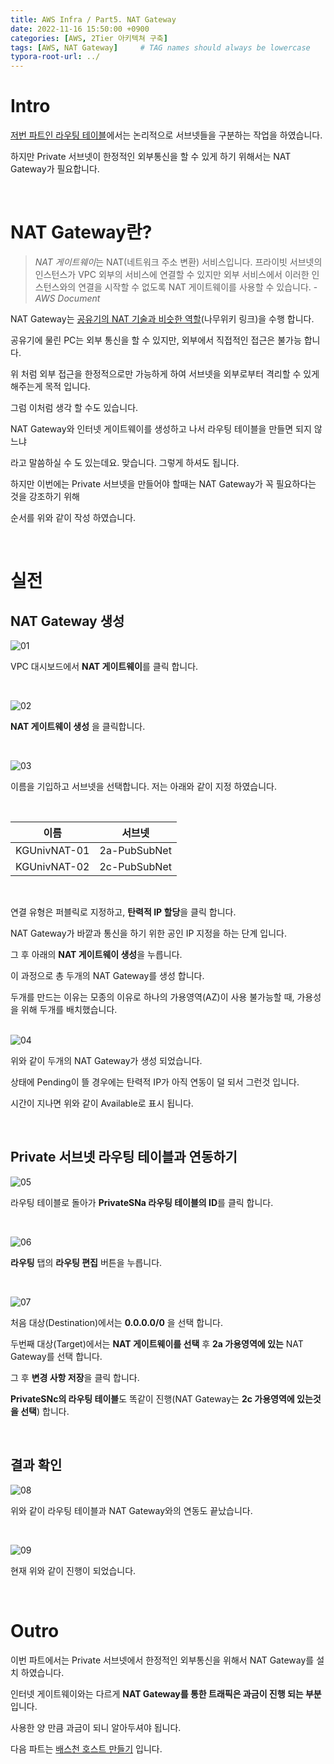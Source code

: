 ```yaml
---
title: AWS Infra / Part5. NAT Gateway
date: 2022-11-16 15:50:00 +0900
categories: [AWS, 2Tier 아키텍쳐 구축]
tags: [AWS, NAT Gateway]     # TAG names should always be lowercase
typora-root-url: ../
---
```

# Intro

[저번 파트인 라우팅 테이블](/posts/AWS-Part4-RoutingTable/)에서는 논리적으로 서브넷들을 구분하는 작업을 하였습니다.

하지만 Private 서브넷이 한정적인 외부통신을 할 수 있게 하기 위해서는 NAT Gateway가 필요합니다.

<br>

# NAT Gateway란?

> *NAT 게이트웨이*는 NAT(네트워크 주소 변환) 서비스입니다. 프라이빗 서브넷의 인스턴스가 VPC 외부의 서비스에 연결할 수 있지만 외부 서비스에서 이러한 인스턴스와의 연결을 시작할 수 없도록 NAT 게이트웨이를 사용할 수 있습니다. - *AWS Document*

NAT Gateway는 [공유기의 NAT 기술과 비슷한 역할](https://namu.wiki/w/NAT)(나무위키 링크)을 수행 합니다.

공유기에 물린 PC는 외부 통신을 할 수 있지만, 외부에서 직접적인 접근은 불가능 합니다.

위 처럼 외부 접근을 한정적으로만 가능하게 하여 서브넷을 외부로부터 격리할 수 있게 해주는게 목적 입니다.

그럼 이처럼 생각 할 수도 있습니다.

NAT Gateway와 인터넷 게이트웨이를 생성하고 나서 라우팅 테이블을 만들면 되지 않느냐

라고 말씀하실 수 도 있는데요. 맞습니다. 그렇게 하셔도 됩니다.

하지만 이번에는 Private 서브넷을 만들어야 할때는 NAT Gateway가 꼭 필요하다는 것을 강조하기 위해

순서를 위와 같이 작성 하였습니다.

<br>

# 실전

## NAT Gateway 생성

![01](/assets/post/2022-11-16-AWS-Part5-NATGateway/01.png)

 VPC 대시보드에서 **NAT 게이트웨이**를 클릭 합니다.

<br>

![02](/assets/post/2022-11-16-AWS-Part5-NATGateway/02.png)

**NAT 게이트웨이 생성** 을 클릭합니다.

<br>

![03](/assets/post/2022-11-16-AWS-Part5-NATGateway/03.png)

이름을 기입하고 서브넷을 선택합니다. 저는 아래와 같이 지정 하였습니다.

<br>

|     이름     |    서브넷    |
| :----------: | :----------: |
| KGUnivNAT-01 | 2a-PubSubNet |
| KGUnivNAT-02 | 2c-PubSubNet |

<br>

연결 유형은 퍼블릭로 지정하고, **탄력적 IP 할당**을 클릭 합니다.

NAT Gateway가 바깥과 통신을 하기 위한 공인 IP 지정을 하는 단계 입니다.

그 후 아래의 **NAT 게이트웨이 생성**을 누릅니다.

이 과정으로 총 두개의 NAT Gateway를 생성 합니다.

두개를 만드는 이유는 모종의 이유로 하나의 가용영역(AZ)이 사용 불가능할 때, 가용성을 위해 두개를 배치했습니다.

<br>![04](/assets/post/2022-11-16-AWS-Part5-NATGateway/04.png)

위와 같이 두개의 NAT Gateway가 생성 되었습니다.

상태에 Pending이 뜰 경우에는 탄력적 IP가 아직 연동이 덜 되서 그런것 입니다.

시간이 지나면 위와 같이 Available로 표시 됩니다.

<br>

## Private 서브넷 라우팅 테이블과 연동하기

![05](/assets/post/2022-11-16-AWS-Part5-NATGateway/05.png)

라우팅 테이블로 돌아가 **PrivateSNa 라우팅 테이블의 ID**를 클릭 합니다.

<br>

![06](/assets/post/2022-11-16-AWS-Part5-NATGateway/06.png)

**라우팅** 탭의 **라우팅 편집** 버튼을 누릅니다.

<br>

![07](/assets/post/2022-11-16-AWS-Part5-NATGateway/07.png)

처음 대상(Destination)에서는 **0.0.0.0/0** 을 선택 합니다.

두번째 대상(Target)에서는 **NAT 게이트웨이를 선택** 후 **2a 가용영역에 있는** NAT Gateway를 선택 합니다.

그 후 **변경 사항 저장**을 클릭 합니다.

**PrivateSNc의 라우팅 테이블**도 똑같이 진행(NAT Gateway는 **2c 가용영역에 있는것을 선택**) 합니다.

<br>

## 결과 확인

![08](/assets/post/2022-11-16-AWS-Part5-NATGateway/08.png)

위와 같이 라우팅 테이블과 NAT Gateway와의 연동도 끝났습니다.

<br>

![09](/assets/post/2022-11-16-AWS-Part5-NATGateway/09.png)

현재 위와 같이 진행이 되었습니다.

<br>

# Outro

이번 파트에서는 Private 서브넷에서 한정적인 외부통신을 위해서 NAT Gateway를 설치 하였습니다.

인터넷 게이트웨이와는 다르게 **NAT Gateway를 통한 트래픽은 과금이 진행 되는 부분**입니다.

사용한 양 만큼 과금이 되니 알아두셔야 됩니다.

다음 파트는 [배스천 호스트 만들기](/posts/AWS-Part6-BastionHost/) 입니다.